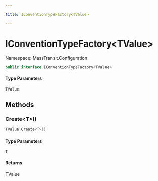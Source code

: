 ```yaml
---

title: IConventionTypeFactory<TValue>

---
```


# IConventionTypeFactory\<TValue\>

Namespace: MassTransit.Configuration

```csharp
public interface IConventionTypeFactory<TValue>
```

#### Type Parameters

`TValue`<br/>

## Methods

### **Create\<T\>()**

```csharp
TValue Create<T>()
```

#### Type Parameters

`T`<br/>

#### Returns

TValue<br/>
